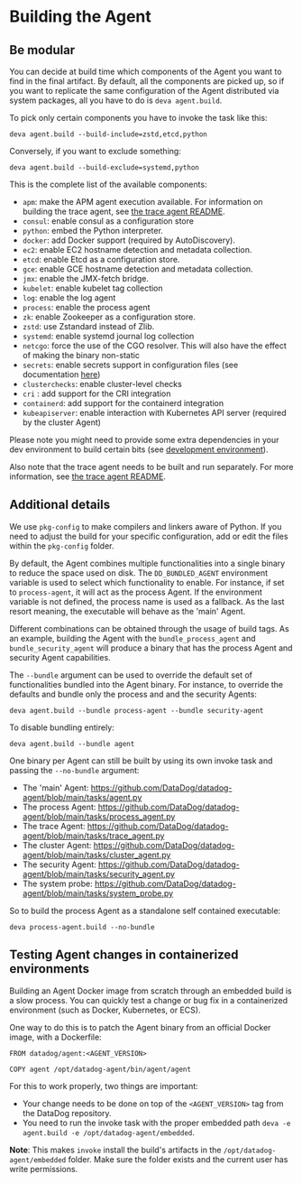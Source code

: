 # Building the Agent

## Be modular

You can decide at build time which components of the Agent you want to find in
the final artifact. By default, all the components are picked up, so if you want
to replicate the same configuration of the Agent distributed via system packages,
all you have to do is `deva agent.build`.

To pick only certain components you have to invoke the task like this:

```
deva agent.build --build-include=zstd,etcd,python
```

Conversely, if you want to exclude something:

```
deva agent.build --build-exclude=systemd,python
```

This is the complete list of the available components:

* `apm`: make the APM agent execution available. For information on building the trace agent, see [the trace agent README](../trace-agent/README.md).
* `consul`: enable consul as a configuration store
* `python`: embed the Python interpreter.
* `docker`: add Docker support (required by AutoDiscovery).
* `ec2`: enable EC2 hostname detection and metadata collection.
* `etcd`: enable Etcd as a configuration store.
* `gce`: enable GCE hostname detection and metadata collection.
* `jmx`: enable the JMX-fetch bridge.
* `kubelet`: enable kubelet tag collection
* `log`: enable the log agent
* `process`: enable the process agent
* `zk`: enable Zookeeper as a configuration store.
* `zstd`: use Zstandard instead of Zlib.
* `systemd`: enable systemd journal log collection
* `netcgo`: force the use of the CGO resolver. This will also have the effect of making the binary non-static
* `secrets`: enable secrets support in configuration files (see documentation [here](https://docs.datadoghq.com/agent/guide/secrets-management))
* `clusterchecks`: enable cluster-level checks
* `cri` : add support for the CRI integration
* `containerd`: add support for the containerd integration
* `kubeapiserver`: enable interaction with Kubernetes API server (required by the cluster Agent)

Please note you might need to provide some extra dependencies in your dev
environment to build certain bits (see [development environment][dev-env]).

Also note that the trace agent needs to be built and run separately. For more information, see [the trace agent README](../trace-agent/README.md).

## Additional details

We use `pkg-config` to make compilers and linkers aware of Python. If you need
to adjust the build for your specific configuration, add or edit the files within
the `pkg-config` folder.

By default, the Agent combines multiple functionalities into a single binary to reduce
the space used on disk. The `DD_BUNDLED_AGENT` environment variable is used to select
which functionality to enable. For instance, if set to `process-agent`, it will act as the process Agent.
If the environment variable is not defined, the process name is used as a fallback.
As the last resort meaning, the executable will behave as the 'main' Agent.

Different combinations can be obtained through the usage of build tags. As an example,
building the Agent with the `bundle_process_agent` and `bundle_security_agent` will produce
a binary that has the process Agent and security Agent capabilities.

The `--bundle` argument can be used to override the default set of functionalities bundled
into the Agent binary. For instance, to override the defaults and bundle only the process and
and the security Agents:

```
deva agent.build --bundle process-agent --bundle security-agent
```

To disable bundling entirely:

```
deva agent.build --bundle agent
```

One binary per Agent can still be built by using its own invoke task and passing the
`--no-bundle` argument:
- The 'main' Agent: https://github.com/DataDog/datadog-agent/blob/main/tasks/agent.py
- The process Agent: https://github.com/DataDog/datadog-agent/blob/main/tasks/process_agent.py
- The trace Agent: https://github.com/DataDog/datadog-agent/blob/main/tasks/trace_agent.py
- The cluster Agent: https://github.com/DataDog/datadog-agent/blob/main/tasks/cluster_agent.py
- The security Agent: https://github.com/DataDog/datadog-agent/blob/main/tasks/security_agent.py
- The system probe: https://github.com/DataDog/datadog-agent/blob/main/tasks/system_probe.py

So to build the process Agent as a standalone self contained executable:

```
deva process-agent.build --no-bundle
```


## Testing Agent changes in containerized environments

Building an Agent Docker image from scratch through an embedded build is a slow process.
You can quickly test a change or bug fix in a containerized environment (such as Docker, Kubernetes, or ECS).

One way to do this is to patch the Agent binary from an official Docker image, with a Dockerfile:

```
FROM datadog/agent:<AGENT_VERSION>

COPY agent /opt/datadog-agent/bin/agent/agent
```

For this to work properly, two things are important:
- Your change needs to be done on top of the `<AGENT_VERSION>` tag from the DataDog repository.
- You need to run the invoke task with the proper embedded path `deva -e agent.build -e /opt/datadog-agent/embedded`.

**Note**: This makes `invoke` install the build's artifacts in the `/opt/datadog-agent/embedded` folder. Make sure the folder exists and the current user has write permissions.

[dev-env]: agent_dev_env.md
